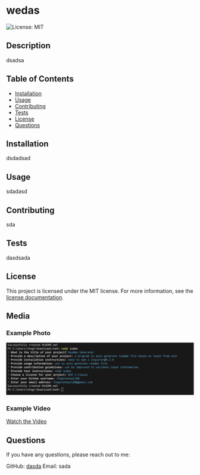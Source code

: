 # wedas

![License: MIT](https://img.shields.io/badge/License-MIT-yellow.svg)

## Description
dsadsa

## Table of Contents
- [Installation](#installation)
- [Usage](#usage)
- [Contributing](#contributing)
- [Tests](#tests)
- [License](#license)
- [Questions](#questions)

## Installation
dsdadsad

## Usage
sdadasd

## Contributing
sda

## Tests
dasdsada

## License

This project is licensed under the MIT license. For more information, see the [license documentation](https://opensource.org/licenses/MIT).

## Media
### Example Photo
![Example Image](./image/terminal.png)

### Example Video
[Watch the Video]()

## Questions
If you have any questions, please reach out to me:

GitHub: [dasda](https://github.com/dasda)
Email: sada
